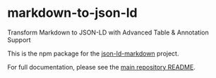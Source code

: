 # markdown-to-json-ld

Transform Markdown to JSON-LD with Advanced Table & Annotation Support

This is the npm package for the [json-ld-markdown](https://github.com/iunera/json-ld-markdown) project.

For full documentation, please see the [main repository README](https://github.com/iunera/json-ld-markdown).